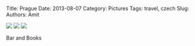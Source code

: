 Title: Prague
Date: 2013-08-07
Category: Pictures
Tags: travel, czech
Slug: 
Authors: Amit

<div class="imagepost">
<img src="/images/prague1.jpg" class="imageitem large" />
<img src="/images/prague2.jpg" class="imageitem half" />
<img src="/images/prague3.jpg" class="imageitem half" />
</div>

Bar and Books
